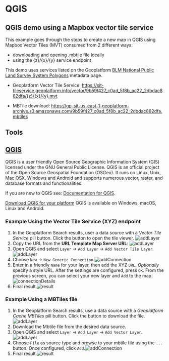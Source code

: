 # QGIS

## QGIS demo using a Mapbox vector tile service 
This example goes through the steps to create a new map in QGIS using Mapbox Vector Tiles (MVT) consumed from 2 different ways:
 - downloading and opening .mbtile file locally
 - using the {z}/{x}/{y} service endpoint

This demo uses services listed on the Geoplatform [BLM National Public Land Survey System Polygons](https://sit.geoplatform.info/metadata/9b59f427-c0ad-5f8b-ac22-2dbdac882dfa) metadata page.

* Geoplatform Vector Tile Service: https://sit-tileservice.geoplatform.info/vector/9b59f427_c0ad_5f8b_ac22_2dbdac882dfa/{z}/{x}/{y}.mvt


* MBTile download: https://gp-sit-us-east-1-geoplatform-archive.s3.amazonaws.com/9b59f427_c0ad_5f8b_ac22_2dbdac882dfa.mbtiles


## Tools

## [QGIS](https://qgis.org/en/site/about/index.html)
QGIS is a user friendly Open Source Geographic Information System (GIS) licensed under the GNU General Public License. QGIS is an official project of the Open Source Geospatial Foundation (OSGeo). It runs on Linux, Unix, Mac OSX, Windows and Android and supports numerous vector, raster, and database formats and functionalities.

If you are new to QGIS see: [Documentation for QGIS](https://docs.qgis.org/latest/en/docs/).

[Download QGIS for your platform](https://qgis.org/en/site/forusers/download.html)
QGIS is available on Windows, macOS, Linux and Android.

### Example Using the Vector Tile Service (XYZ) endpoint
1. In the Geoplatform Search results, user a data source with a *Vector Tile Service* pill button. Click the button to open the tile viewer. 
![addLayer](assets/images/geoplatform-search-result-cached.PNG)
1. Copy the URL from the **URL Template Map Server URL**:
![addLayer](assets/images/geoplatform-tile-cache-viewer.PNG)
2. Open QGIS and select `Layer` -> `Add Layer` -> `Add Vector Tile Layer`.![addLayer](assets/images/qgis-add-vector-layer.PNG)
3. Choose `New` -> `New Generic Connection`.![addConnection](assets/images/mvt-xyz-connection.PNG)
4. Enter in a friendly `Name` for your layer, then add the XYZ `URL`.
 *Optionally* specify a style URL. After the settings are configured, press `OK`. From the previous screen, you can select your new layer and `Add` to the map. 
![connectionDetails](assets/images/qgis-vector-connection-details.PNG)   
5. Final result.![result](assets/images/xyz-result.PNG)


### Example Using a MBTiles file
1. In the Geoplatform Search results, use a data source with a *Geoplatform Cache MBTiles* pill button. Click the button to download the file.  
![addLayer](assets/images/geoplatform-search-result-mbtiles.PNG)
2. Download the Mbtile file from the desired data source.
3. Open QGIS and select `Layer` -> `Add Layer` -> `Add Vector Layer`.![addLayer](assets/images/qgis-add-vector-layer-mbtiles.PNG)
4. Choose `File` as source type and browse to your mbtile file using the `...` button. Once configured, click `Add`.![addConnection](assets/images/qgis-data-manager-mbtiles.PNG)
5. Final result.![result](assets/images/mbtiles-result.PNG)
